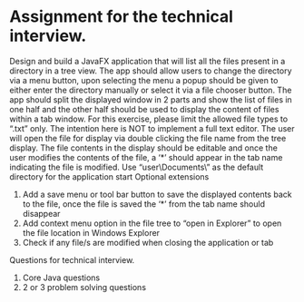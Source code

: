# Assignment for the technical interview.

Design and build a JavaFX application that will list all the files present in a directory in a tree
view. The app should allow users to change the directory via a menu button, upon selecting the
menu a popup should be given to either enter the directory manually or select it via a file
chooser button.
The app should split the displayed window in 2 parts and show the list of files in one half and the
other half should be used to display the content of files within a tab window. For this exercise,
please limit the allowed file types to “.txt” only. The intention here is NOT to implement a full
text editor.
The user will open the file for display via double clicking the file name from the tree display. The
file contents in the display should be editable and once the user modifies the contents of the
file, a ‘*’ should appear in the tab name indicating the file is modified.
Use “user\Documents\” as the default directory for the application start
Optional extensions
1. Add a save menu or tool bar button to save the displayed contents back to the file, once
the file is saved the ‘*’ from the tab name should disappear
2. Add context menu option in the file tree to “open in Explorer” to open the file location
in Windows Explorer
3. Check if any file/s are modified when closing the application or tab

Questions for technical interview.
1. Core Java questions
2. 2 or 3 problem solving questions
